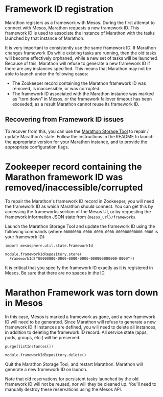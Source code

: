 # Framework ID registration
Marathon registers as a framework with Mesos. During the first attempt to connect with Mesos, Marathon requests a new framework ID. This framework ID is used to associate the instance of Marathon with the tasks launched by that instance of Marathon.

It is very important to consistently use the same framework ID. If Marathon changes framework IDs while existing tasks are running, then the old tasks will become effectively orphaned, while a new set of tasks will be launched. Because of this, Marathon will refuse to generate a new framework ID if there are any instances specified. This means that Marathon may not be able to launch under the following cases:

* The Zookeeper record containing the Marathon framework ID was removed, is inaccessible, or was corrupted.
* The framework ID associated with the Marathon instance was marked as "torn down" in Mesos, or the framework failover timeout has been exceeded; as a result Marathon cannot reuse its framework ID.

## Recovering from Framework ID issues

To recover from this, you can use the [Marathon Storage Tool](https://github.com/mesosphere/marathon-storage-tool) to repair / update Marathon's state. Follow the instructions in the README to launch the appropriate version for your Marathon instance, and to provide the appropriate configuration flags.

# Zookeeper record containing the Marathon framework ID was removed/inaccessible/corrupted

To repair the Marathon's framework ID record in Zookeeper, you will need the framework ID as which Marathon should connect. You can get this by accessing the frameworks section of the Mesos UI, or by requesting the framework information JSON state from `{mesos_url}/frameworks`.

Launch the Marathon Storage Tool and update the framework ID using the following commands (where `00000000-0000-0000-0000-000000000000-0000` is your framework ID):

```
import mesosphere.util.state.FrameworkId

module.frameworkIdRepository.store(
  FrameworkId("00000000-0000-0000-0000-000000000000-0000"))
```

It is critical that you specify the framework ID exactly as it is registered in Mesos. Be sure that there are no spaces in the ID.

# Marathon Framework was torn down in Mesos

In this case, Mesos is marked a framework as gone, and a new framework ID will need to be generated. Since Marathon will refuse to generate a new framework ID if instances are defined, you will need to delete all instances, in addition to deleting the framework ID record. All service state (apps, pods, groups, etc.) will be preserved.

```
purge(listInstances())

module.frameworkIdRepository.delete()
```

Quit the Marathon Storage Tool, and restart Marathon. Marathon will generate a new framework ID on launch.

Note that old reservations for persistent tasks launched by the old framework ID will not be reused, nor will they be cleaned up. You'll need to manually destroy these reservations using the Mesos API.
